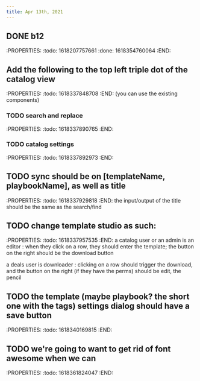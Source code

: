 ```yaml
---
title: Apr 13th, 2021
---
```


## DONE b12
:PROPERTIES:
:todo: 1618207757661
:done: 1618354760064
:END:
## Add the following to the top left triple dot of the catalog view
:PROPERTIES:
:todo: 1618337848708
:END:
(you can use the existing components)
### TODO search and replace
:PROPERTIES:
:todo: 1618337890765
:END:
### TODO catalog settings
:PROPERTIES:
:todo: 1618337892973
:END:
## TODO sync should be on [templateName, playbookName], as well as title
:PROPERTIES:
:todo: 1618337929818
:END:
the input/output of the title should be the same as the search/find
## TODO change template studio as such:
:PROPERTIES:
:todo: 1618337957535
:END:
a catalog user or an admin is an editor
: when they click on a row, they should enter the template; the button on the right should be the download button

a deals user is downloader
: clicking on a row should trigger the download, and the button on the right (if they have the perms) should be edit, the pencil
## TODO the template (maybe playbook? the short one with the tags) settings dialog should have a save button
:PROPERTIES:
:todo: 1618340169815
:END:
## TODO we're going to want to get rid of font awesome when we can
:PROPERTIES:
:todo: 1618361824047
:END:
